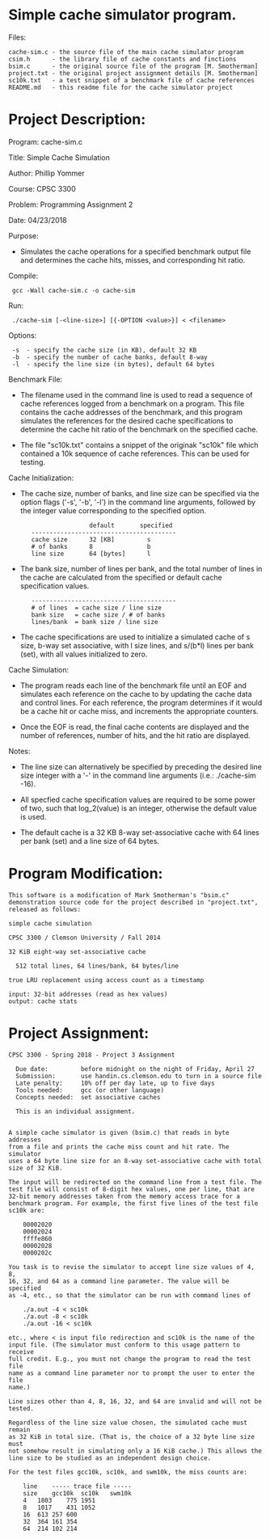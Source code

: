 # Simple cache simulator program.

Files:
        
    cache-sim.c - the source file of the main cache simulator program
    csim.h      - the library file of cache constants and finctions
    bsim.c      - the original source file of the program [M. Smotherman]
    project.txt - the original project assignment details [M. Smotherman]
    sc10k.txt   - a test snippet of a benchmark file of cache references
    README.md   - this readme file for the cache simulator project

# Project Description:

Program:    cache-sim.c

Title:      Simple Cache Simulation

Author:     Phillip Yommer

Course:     CPSC 3300

Problem:    Programming Assignment 2

Date:       04/23/2018

Purpose:

- Simulates the cache operations for a specified benchmark output
file and determines the cache hits, misses, and corresponding hit
ratio.

Compile:

     gcc -Wall cache-sim.c -o cache-sim

Run:

     ./cache-sim [-<line-size>] [{-OPTION <value>}] < <filename>

Options:

     -s  - specify the cache size (in KB), default 32 KB
     -b  - specify the number of cache banks, default 8-way
     -l  - specify the line size (in bytes), default 64 bytes

Benchmark File:

- The filename used in the command line is used to read a sequence
of cache references logged from a benchmark on a program. This
file contains the cache addresses of the benchmark, and this
program simulates the references for the desired cache
specifications to determine the cache hit ratio of the benchmark
on the specified cache.

- The file "sc10k.txt" contains a snippet of the originak "sc10k"
file which contained a 10k sequence of cache references. This can
be used for testing.

Cache Initialization:

- The cache size, number of banks, and line size can be specified
via the option flags ('-s', '-b', '-l') in the command line
arguments, followed by the integer value corresponding to the
specified option.

                         default       specified
         ----------------------------------------
         cache size      32 [KB]         s
         # of banks      8               b
         line size       64 [bytes]      l

- The bank size, number of lines per bank, and the total number of
lines in the cache are calculated from the specified or default
cache specification values.

         ----------------------------------------
         # of lines  = cache size / line size
         bank size   = cache size / # of banks
         lines/bank  = bank size / line size

- The cache specifications are used to initialize a simulated cache
of s size, b-way set associative, with l size lines, and s/(b*l)
lines per bank (set), with all values initialized to zero.

Cache Simulation:

- The program reads each line of the benchmark file until an EOF and
simulates each reference on the cache to by updating the cache
data and control lines. For each reference, the program determines
if it would be a cache hit or cache miss, and increments the
appropriate counters.

- Once the EOF is read, the final cache contents are displayed and
the number of references, number of hits, and the hit ratio are
displayed.

Notes:

- The line size can alternatively be specified by preceding the
desired line size integer with a '-' in the command line
arguments (i.e.: ./cache-sim -16).

- All specfied cache specification values are required to be some
power of two, such that log_2(value) is an integer, otherwise
the default value is used.

- The default cache is a 32 KB 8-way set-associative cache with
64 lines per bank (set) and a line size of 64 bytes.

# Program Modification:

    This software is a modification of Mark Smotherman's "bsim.c"
    demonstration source code for the project described in "project.txt",
    released as follows:

    simple cache simulation

    CPSC 3300 / Clemson University / Fall 2014

    32 KiB eight-way set-associative cache

      512 total lines, 64 lines/bank, 64 bytes/line

    true LRU replacement using access count as a timestamp

    input: 32-bit addresses (read as hex values)
    output: cache stats

# Project Assignment:

    CPSC 3300 - Spring 2018 - Project 3 Assignment

      Due date:         before midnight on the night of Friday, April 27
      Submission:       use handin.cs.clemson.edu to turn in a source file
      Late penalty:     10% off per day late, up to five days
      Tools needed:     gcc (or other language)
      Concepts needed:  set associative caches

      This is an individual assignment.


    A simple cache simulator is given (bsim.c) that reads in byte addresses
    from a file and prints the cache miss count and hit rate. The simulator
    uses a 64 byte line size for an 8-way set-associative cache with total
    size of 32 KiB.

    The input will be redirected on the command line from a test file. The
    test file will consist of 8-digit hex values, one per line, that are
    32-bit memory addresses taken from the memory access trace for a
    benchmark program. For example, the first five lines of the test file
    sc10k are:

        00002020
        00002024
        ffffe860
        00002028
        0000202c

    You task is to revise the simulator to accept line size values of 4, 8,
    16, 32, and 64 as a command line parameter. The value will be specified
    as -4, etc., so that the simulator can be run with command lines of

	    ./a.out -4 < sc10k
	    ./a.out -8 < sc10k
	    ./a.out -16 < sc10k

    etc., where < is input file redirection and sc10k is the name of the
    input file. (The simulator must conform to this usage pattern to receive
    full credit. E.g., you must not change the program to read the test file
    name as a command line parameter nor to prompt the user to enter the file
    name.)

    Line sizes other than 4, 8, 16, 32, and 64 are invalid and will not be
    tested.

    Regardless of the line size value chosen, the simulated cache must remain
    as 32 KiB in total size. (That is, the choice of a 32 byte line size must
    not somehow result in simulating only a 16 KiB cache.) This allows the
    line size to be studied as an independent design choice.

    For the test files gcc10k, sc10k, and swm10k, the miss counts are:

	    line	----- trace file -----
	    size	gcc10k	sc10k	swm10k
	    4	1803	775	1951
	    8	1017	431	1052
	    16	613	257	600
	    32	364	161	354
	    64	214	102	214


